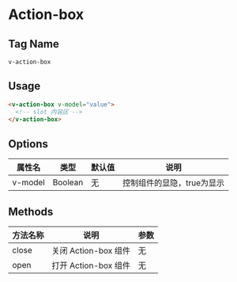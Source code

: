 # Action-box

## Tag Name

`v-action-box`

## Usage

```html
<v-action-box v-model="value">
  <!-- slot 内容区 -->
</v-action-box>
```

## Options

属性名   |    类型    |    默认值    |   说明
----    | ----      | ----        | ----    |
v-model  | Boolean | 无 |  控制组件的显隐，true为显示

## Methods
方法名称   |    说明    |    参数    |
----    | ----      | ----        |
close | 关闭 Action-box 组件 | 无
open | 打开 Action-box 组件 | 无
